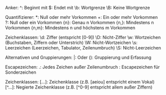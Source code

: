 Anker:
    ^: Beginnt mit
    $: Endet mit
    \b: Wortgrenze
    \B: Keine Wortgrenze

Quantifizierer:
    *: Null oder mehr Vorkommen
    +: Ein oder mehr Vorkommen
    ?: Null oder ein Vorkommen
    {n}: Genau n Vorkommen
    {n,}: Mindestens n Vorkommen
    {n,m}: Mindestens n und höchstens m Vorkommen

Zeichenklassen:
    \d: Ziffer (entspricht [0-9])
    \D: Nicht-Ziffer
    \w: Wortzeichen (Buchstaben, Ziffern oder Unterstrich)
    \W: Nicht-Wortzeichen
    \s: Leerzeichen (Leerzeichen, Tabulator, Zeilenumbruch)
    \S: Nicht-Leerzeichen

Alternativen und Gruppierungen:
    |: Oder
    (): Gruppierung und Erfassung

Escapezeichen:
    .: Jedes Zeichen außer Zeilenumbruch
    \: Escapezeichen für Sonderzeichen

Zeichenklassen:
    [...]: Zeichenklasse (z.B. [aeiou] entspricht einem Vokal)
    [^...]: Negierte Zeichenklasse (z.B. [^0-9] entspricht allem außer Ziffern)
